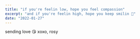 ```yaml
---
title: "if you're feelin low, hope you feel compassion"
excerpt: "and if you're feelin high, hope you keep smilin 🥰"
date: "2022-01-27"
---
```


sending love 😘 xoxo, rosy

